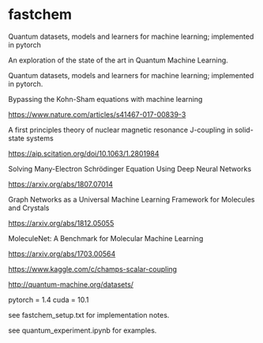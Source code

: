 # fastchem
Quantum datasets, models and learners for machine learning; implemented in pytorch

An exploration of the state of the art in Quantum Machine Learning.

Quantum datasets, models and learners for machine learning; implemented in pytorch.

Bypassing the Kohn-Sham equations with machine learning

https://www.nature.com/articles/s41467-017-00839-3

A first principles theory of nuclear magnetic resonance J-coupling in solid-state systems

https://aip.scitation.org/doi/10.1063/1.2801984

Solving Many-Electron Schrödinger Equation Using Deep Neural Networks

https://arxiv.org/abs/1807.07014

Graph Networks as a Universal Machine Learning Framework for Molecules and Crystals

https://arxiv.org/abs/1812.05055

MoleculeNet: A Benchmark for Molecular Machine Learning

https://arxiv.org/abs/1703.00564

https://www.kaggle.com/c/champs-scalar-coupling

http://quantum-machine.org/datasets/

pytorch = 1.4 cuda = 10.1

see fastchem_setup.txt for implementation notes.

see quantum_experiment.ipynb for examples.
